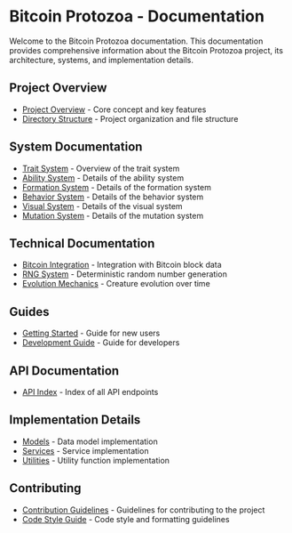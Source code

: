 # Bitcoin Protozoa - Documentation

Welcome to the Bitcoin Protozoa documentation. This documentation provides comprehensive information about the Bitcoin Protozoa project, its architecture, systems, and implementation details.

## Project Overview

- [Project Overview](./project_overview.md) - Core concept and key features
- [Directory Structure](./directory_structure.md) - Project organization and file structure

## System Documentation

- [Trait System](./trait_system.md) - Overview of the trait system
- [Ability System](./ability_system.md) - Details of the ability system
- [Formation System](./formation_system.md) - Details of the formation system
- [Behavior System](./behavior_system.md) - Details of the behavior system
- [Visual System](./visual_system.md) - Details of the visual system
- [Mutation System](./mutation_system.md) - Details of the mutation system

## Technical Documentation

- [Bitcoin Integration](./bitcoin_integration.md) - Integration with Bitcoin block data
- [RNG System](./rng_system.md) - Deterministic random number generation
- [Evolution Mechanics](./evolution_mechanics.md) - Creature evolution over time

## Guides

- [Getting Started](./guides/getting_started.md) - Guide for new users
- [Development Guide](./guides/development.md) - Guide for developers

## API Documentation

- [API Index](./api/index.md) - Index of all API endpoints

## Implementation Details

- [Models](./implementation/models.md) - Data model implementation
- [Services](./implementation/services.md) - Service implementation
- [Utilities](./implementation/utilities.md) - Utility function implementation

## Contributing

- [Contribution Guidelines](./contributing.md) - Guidelines for contributing to the project
- [Code Style Guide](./code_style.md) - Code style and formatting guidelines
